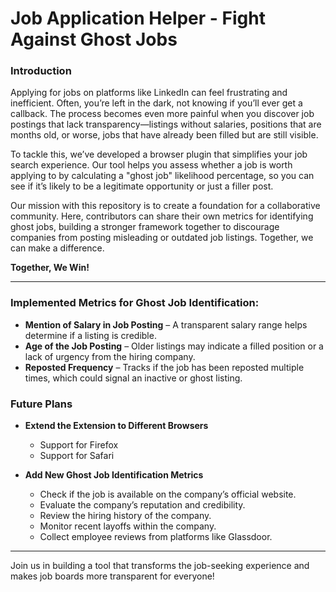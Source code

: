 # Job Application Helper - Fight Against Ghost Jobs

### Introduction

Applying for jobs on platforms like LinkedIn can feel frustrating and inefficient. Often, you’re left in the dark, not knowing if you’ll ever get a callback. The process becomes even more painful when you discover job postings that lack transparency—listings without salaries, positions that are months old, or worse, jobs that have already been filled but are still visible.

To tackle this, we’ve developed a browser plugin that simplifies your job search experience. Our tool helps you assess whether a job is worth applying to by calculating a "ghost job" likelihood percentage, so you can see if it’s likely to be a legitimate opportunity or just a filler post.

Our mission with this repository is to create a foundation for a collaborative community. Here, contributors can share their own metrics for identifying ghost jobs, building a stronger framework together to discourage companies from posting misleading or outdated job listings. Together, we can make a difference.

**Together, We Win!**

---

### Implemented Metrics for Ghost Job Identification:

- **Mention of Salary in Job Posting** – A transparent salary range helps determine if a listing is credible.
- **Age of the Job Posting** – Older listings may indicate a filled position or a lack of urgency from the hiring company.
- **Reposted Frequency** – Tracks if the job has been reposted multiple times, which could signal an inactive or ghost listing.

### Future Plans

- **Extend the Extension to Different Browsers**
  - Support for Firefox
  - Support for Safari

- **Add New Ghost Job Identification Metrics**
  - Check if the job is available on the company’s official website.
  - Evaluate the company’s reputation and credibility.
  - Review the hiring history of the company.
  - Monitor recent layoffs within the company.
  - Collect employee reviews from platforms like Glassdoor.

---

Join us in building a tool that transforms the job-seeking experience and makes job boards more transparent for everyone!

